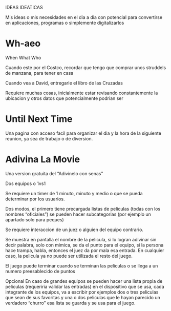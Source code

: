 IDEAS IDEATICAS 

Mis ideas o mis necesidades en el dia a dia con potencial para convertirse en aplicaciones, programas o simplemente digitalizarlos

# Wh-aeo

When
What
Who

Cuando este por el Costco, recordar que tengo que comprar unos struddels de manzana, para tener en casa 

Cuando vea a David, entregarle el libro de las Cruzadas

Requiere muchas cosas, inicialmente estar revisando constantemente la ubicacion y otros datos que potencialmente podrian ser 

# Until Next Time

Una pagina con acceso facil para organizar el dia y la hora de la siguiente reunion, ya sea de trabajo o de diversion.

# Adivina La Movie

Una version gratuita del “Adivinelo con senas”

Dos equipos o 1vs1 

Se requiere un timer de 1 minuto, minuto y medio o que se pueda determinar por los usuarios.

Dos modos, el primero tiene precargada listas de peliculas (todas con los nombres “oficiales”) se pueden hacer subcategorias (por ejemplo un apartado solo para peques)

Se requiere interaccion de un juez o alguien del equipo contrario.

Se muestra en pantalla el nombre de la pelicula, si lo logran adivinar sin decir palabra, solo con mimica, se da el punto para el equipo, si la persona hace trampa, habla, entonces el juez da por mala esa entrada. En cualquier caso, la pelicula ya no puede ser utilizada el resto del juego. 

El juego puede terminar cuando 
se terminan las peliculas
o se llega a un numero preesablecido de puntos

Opcional
En caso de grandes equipos se pueden hacer una lista propia de peliculas (requeriria validar las entradas) en el dispositivo que se usa, cada integrante de los equipos, va a escribir por ejemplos dos o tres peliculas que sean de sus favoritas y una o dos peliculas que le hayan parecido un verdadero “churro” esa lista se guarda y se usa para el juego.
